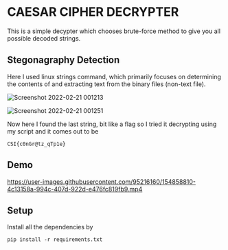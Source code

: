 # **CAESAR CIPHER DECRYPTER**

This is a simple decypter which chooses brute-force method to give you all possible decoded strings.

## **Stegonagraphy Detection**

Here I used linux strings command, which primarily focuses on determining the contents of and extracting text from the binary files (non-text file).

![Screenshot 2022-02-21 001213](https://user-images.githubusercontent.com/95216160/154859022-99526013-4c0d-4820-af8e-897137a69a35.jpg)

![Screenshot 2022-02-21 001251](https://user-images.githubusercontent.com/95216160/154859034-5eb01806-0581-4fcb-81f1-a7fcc38cdb3f.jpg)

Now here I found the last string, bit like a flag so I tried it decrypting using my script and it comes out to be
```
CSI{c0nGr@tz_qTp1e}
```

## **Demo**

https://user-images.githubusercontent.com/95216160/154858810-4c13158a-994c-407d-922d-e476fc819fb9.mp4

## **Setup**

Install all the dependencies by
```
pip install -r requirements.txt
```
